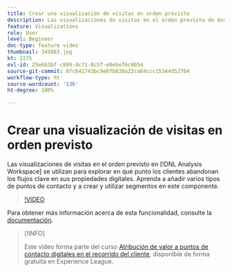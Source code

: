 ```yaml
---
title: Crear una visualización de visitas en orden previsto
description: Las visualizaciones de visitas en el orden previsto de Analysis Workspace se utilizan para explorar en qué punto los clientes abandonan los flujos clave en sus propiedades digitales. Aprenda a añadir varios tipos de puntos de contacto y a crear y utilizar segmentos en este componente.
feature: Visualizations
role: User
level: Beginner
doc-type: feature video
thumbnail: 345883.jpg
kt: 2275
exl-id: 25e6b3bf-c809-4c71-8c5f-e0e5ef6c0054
source-git-commit: 8fc641743bc9e07b838a22ca64ccc15344d52764
workflow-type: ht
source-wordcount: '136'
ht-degree: 100%

---
```


# Crear una visualización de visitas en orden previsto

Las visualizaciones de visitas en el orden previsto en [!DNL Analysis Workspace] se utilizan para explorar en qué punto los clientes abandonan los flujos clave en sus propiedades digitales. Aprenda a añadir varios tipos de puntos de contacto y a crear y utilizar segmentos en este componente.

>[!VIDEO](https://video.tv.adobe.com/v/345883/?quality=12&learn=on)

Para obtener más información acerca de esta funcionalidad, consulte la [documentación](https://experienceleague.adobe.com/docs/analytics/analyze/analysis-workspace/visualizations/fallout/fallout-flow.html?lang=es).

>[!INFO]
>
> Este vídeo forma parte del curso [Atribución de valor a puntos de contacto digitales en el recorrido del cliente](https://experienceleague.adobe.com/?recommended=Analytics-U-1-2020.2&amp;lang=es), disponible de forma gratuita en Experience League.
